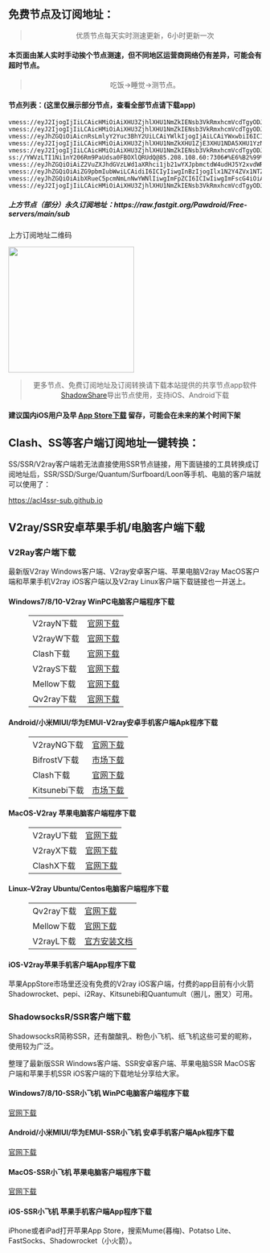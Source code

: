 
<h2>免费节点及订阅地址：</h2>
<blockquote>
<p style="text-align: center;">优质节点每天实时测速更新，6小时更新一次</p>
</blockquote>
<h4>本页面由某人实时手动挨个节点测速，但不同地区运营商网络仍有差异，可能会有超时节点。</h4>
<blockquote>
<p style="text-align: center;">吃饭->睡觉->测节点。</p>
</blockquote>
<h4>节点列表：(这里仅展示部分节点，查看全部节点请下载app)</h4>

```vmess://eyJ2IjogIjIiLCAicHMiOiAiXHU3ZjhlXHU1NmZkIENsb3VkRmxhcmVcdTgyODJcdTcwYjkiLCAiYWRkIjogInF1cmFud2ViNDAueHl6IiwgInBvcnQiOiAiNDQzIiwgImlkIjogIjhiYmQ5MWZlLWEzMGItNGUyOS1iZmM3LWMyOGE0NGMwY2I4ZiIsICJhaWQiOiAiMCIsICJzY3kiOiAiYXV0byIsICJuZXQiOiAid3MiLCAidHlwZSI6ICJub25lIiwgImhvc3QiOiAiIiwgInBhdGgiOiAiL2N1cnJlbnRfdGltZSIsICJ0bHMiOiAidGxzIiwgInNuaSI6ICIiLCAiYWxwbiI6ICIifQ==
vmess://eyJ2IjogIjIiLCAicHMiOiAiXHU3ZjhlXHU1NmZkIENsb3VkRmxhcmVcdTgyODJcdTcwYjkiLCAiYWRkIjogImZyZWVxdXJhbmJvb2sudWsiLCAicG9ydCI6ICI0NDMiLCAiaWQiOiAiOGJiZDkxZmUtYTMwYi00ZTI5LWJmYzctYzI4YTQ0YzBjYjhmIiwgImFpZCI6ICIwIiwgInNjeSI6ICJhdXRvIiwgIm5ldCI6ICJ3cyIsICJ0eXBlIjogIm5vbmUiLCAiaG9zdCI6ICJmcmVlcXVyYW5ib29rLnVrIiwgInBhdGgiOiAiL2N1cnJlbnRfdGltZSIsICJ0bHMiOiAidGxzIiwgInNuaSI6ICIifQ==
vmess://eyJ2IjogIjIiLCAicHMiOiAiXHU3ZjhlXHU1NmZkIENsb3VkRmxhcmVcdTgyODJcdTcwYjkiLCAiYWRkIjogImNmLXRvcHNwZWVkdjkudWsiLCAicG9ydCI6ICI0NDMiLCAiaWQiOiAiOGJiZDkxZmUtYTMwYi00ZTI5LWJmYzctYzI4YTQ0YzBjYjhmIiwgImFpZCI6ICIwIiwgInNjeSI6ICJhdXRvIiwgIm5ldCI6ICJ3cyIsICJ0eXBlIjogIm5vbmUiLCAiaG9zdCI6ICJjZi10b3BzcGVlZHY5LnVrIiwgInBhdGgiOiAiL2N1cnJlbnRfdGltZSIsICJ0bHMiOiAidGxzIiwgInNuaSI6ICIifQ==
vmess://eyJhZGQiOiAicnRsLmlyY2Yuc3BhY2UiLCAiYWlkIjogIjAiLCAiYWxwbiI6ICIiLCAiZnAiOiAiIiwgImhvc3QiOiAic29jaWFsLnByb2dieXJhenlhci5pciIsICJpZCI6ICI0YTkyZmY5Yy03OTQwLTRkYmEtZTVkZS0yMmRmOWMyMGM3OTgiLCAibmV0IjogIndzIiwgInBhdGgiOiAiL25vZGVqcyIsICJwb3J0IjogIjIwOTYiLCAicHMiOiAiXHU2YjI3XHU3NmRmIFYyQ1JPU1MuQ09NIiwgInNjeSI6ICJhdXRvIiwgInNuaSI6ICJzb2NpYWwucHJvZ2J5cmF6eWFyLmlyIiwgInRscyI6ICJ0bHMiLCAidHlwZSI6ICIiLCAidiI6ICIyIn0=
vmess://eyJ2IjogIjIiLCAicHMiOiAiXHU3ZjhlXHU1NmZkXHU1ZjE3XHU1NDA5XHU1YzNjXHU0ZTlhXHU1ZGRlXHU5NjNmXHU0ZWMwXHU2NzJjIENsb3VkRmxhcmVcdTgyODJcdTcwYjkiLCAiYWRkIjogIjE3My4yNDUuNDkuOCIsICJwb3J0IjogIjQ0MyIsICJpZCI6ICI5YTE4Y2JiMS04MWQyLTQ3MjAtOWYwOS00NmVhMjc2YjZkZGIiLCAiYWlkIjogIjAiLCAic2N5IjogImF1dG8iLCAibmV0IjogIndzIiwgInR5cGUiOiAibm9uZSIsICJob3N0IjogInpodXlvbmcuaHVjbG91ZC1kbnMueHl6IiwgInBhdGgiOiAiL2h1aHVibG9nIiwgInRscyI6ICJ0bHMiLCAic25pIjogIiJ9
vmess://eyJ2IjogIjIiLCAicHMiOiAiXHU3ZjhlXHU1NmZkIENsb3VkRmxhcmVcdTgyODJcdTcwYjkiLCAiYWRkIjogInF1cmFud2ViMy54eXoiLCAicG9ydCI6ICI0NDMiLCAiaWQiOiAiOGJiZDkxZmUtYTMwYi00ZTI5LWJmYzctYzI4YTQ0YzBjYjhmIiwgImFpZCI6ICIwIiwgInNjeSI6ICJhdXRvIiwgIm5ldCI6ICJ3cyIsICJ0eXBlIjogIm5vbmUiLCAiaG9zdCI6ICJxdXJhbndlYjMueHl6IiwgInBhdGgiOiAiL2N1cnJlbnRfdGltZSIsICJ0bHMiOiAidGxzIiwgInNuaSI6ICIifQ==
ss://YWVzLTI1Ni1nY206Rm9PaUdsa0FBOXlQRUdQ@85.208.108.60:7306#%E6%B2%99%E7%89%B9%E9%98%BF%E6%8B%89%E4%BC%AF+Arabic+Computer+System+Co.
vmess://eyJhZGQiOiAiZ2VuZXJhdGVzLWd1aXRhci1jb21wYXJpbmctdW4udHJ5Y2xvdWRmbGFyZS5jb20iLCAiYWlkIjogMCwgImhvc3QiOiAiZ2VuZXJhdGVzLWd1aXRhci1jb21wYXJpbmctdW4udHJ5Y2xvdWRmbGFyZS5jb20iLCAiaWQiOiAiZWYwYTc1YTYtYmQ5Ny0xMWVkLWFmYTEtMDI0MmFjMTIwMDAyIiwgIm5ldCI6ICJ3cyIsICJwYXRoIjogIi92bWVzcz9lZD0yMDQ4IiwgInBvcnQiOiA0NDMsICJwcyI6ICJcdTdmOGVcdTU2ZmQgQ2xvdWRGbGFyZVx1ODI4Mlx1NzBiOSIsICJ0bHMiOiAidGxzIiwgInR5cGUiOiAiYXV0byIsICJzZWN1cml0eSI6ICJhdXRvIiwgInNraXAtY2VydC12ZXJpZnkiOiB0cnVlLCAic25pIjogIiJ9
vmess://eyJhZGQiOiAiZG9pbmIubWwiLCAidiI6ICIyIiwgInBzIjogIlx1N2Y4ZVx1NTZmZCBWMkNST1NTLkNPTSIsICJwb3J0IjogNDQzLCAiaWQiOiAiYzJmODliYzMtZTE1MS00MTFjLWEyZWEtN2YzZWY2M2E1NDA4IiwgImFpZCI6ICIwIiwgIm5ldCI6ICJ3cyIsICJ0eXBlIjogIiIsICJob3N0IjogImpwLmx6Z3NtLnRrIiwgInBhdGgiOiAiL2lraWR2d3MiLCAidGxzIjogInRscyJ9
vmess://eyJhZGQiOiAibXRueC5pcmNmLnNwYWNlIiwgImFpZCI6ICIwIiwgImFscG4iOiAiIiwgImZwIjogIiIsICJob3N0IjogInNvY2lhbC5wcm9nYnlyYXp5YXIuaXIiLCAiaWQiOiAiNGE5MmZmOWMtNzk0MC00ZGJhLWU1ZGUtMjJkZjljMjBjNzk4IiwgIm5ldCI6ICJ3cyIsICJwYXRoIjogIi9ub2RlanMiLCAicG9ydCI6ICIyMDk2IiwgInBzIjogIlx1NmIyN1x1NzZkZiBWMkNST1NTLkNPTSIsICJzY3kiOiAiYXV0byIsICJzbmkiOiAic29jaWFsLnByb2dieXJhenlhci5pciIsICJ0bHMiOiAidGxzIiwgInR5cGUiOiAiIiwgInYiOiAiMiJ9
vmess://eyJ2IjogIjIiLCAicHMiOiAiXHU3ZjhlXHU1NmZkIENsb3VkRmxhcmVcdTgyODJcdTcwYjkiLCAiYWRkIjogIm1pbmcyLmtpd2lyZWljaC5jb20iLCAicG9ydCI6ICI0NDMiLCAidHlwZSI6ICJub25lIiwgImlkIjogIjE4ZTVmNDBmLWJkYTYtNGMxNS05MzM0LWU4N2NkYTYwNDdhZiIsICJhaWQiOiAiMCIsICJuZXQiOiAid3MiLCAicGF0aCI6ICIvcmF5IiwgImhvc3QiOiAibWluZzIua2l3aXJlaWNoLmNvbSIsICJ0bHMiOiAidGxzIn0=
```
<h5>上方节点（部分）永久订阅地址：https://raw.fastgit.org/Pawdroid/Free-servers/main/sub</h5>
<p>上方订阅地址二维码</p>
<img src='https://raw.fastgit.org/Pawdroid/Free-servers/main/sub.png' width=250 height=250>
<blockquote style='text-align: center;'>更多节点、免费订阅地址及订阅转换请下载本站提供的共享节点app软件<a href='https://shadowshare.v2cross.com'>ShadowShare</a>导出节点使用，支持iOS、Android下载</blockquote>
<h4>建议国内iOS用户及早 <a href='https://apps.apple.com/cn/app/shadowshare/id1612647259'>App Store下载</a> 留存，可能会在未来的某个时间下架</h4>

<div class="nv-content-wrap entry-content">
<h2>Clash、SS等客户端订阅地址一键转换：</h2>
<p>SS/SSR/V2ray客户端若无法直接使用SSR节点链接，用下面链接的工具转换成订阅地址后，SSR/SSD/Surge/Quantum/Surfboard/Loon等手机、电脑的客户端就可以使用了：</p>
<p><a href="https://acl4ssr-sub.github.io" target="_blank" rel="noreferrer noopener nofollow">https://acl4ssr-sub.github.io</a></p>
<h2>V2ray/SSR安卓苹果手机/电脑客户端下载</h2>
<h3>V2Ray客户端下载</h3>
<p>最新版V2ray Windows客户端、V2ray安卓客户端、苹果电脑V2ray MacOS客户端和苹果手机V2ray iOS客户端以及V2ray Linux客户端下载链接也一并送上。</p>
<h4>Windows7/8/10-<strong>V2ray WinPC电脑客户端</strong>程序下载</h4>
<figure class="wp-block-table alignwide is-style-stripes"><table><tbody><tr><td>V2rayN下载</td><td><a href="https://github.com/2dust/v2rayN/releases" target="_blank" rel="noreferrer noopener">官网下载</a></td></tr><tr><td>V2rayW下载</td><td><a href="https://github.com/Cenmrev/V2RayW/releases" target="_blank" rel="noreferrer noopener">官网下载</a></td></tr><tr><td>Clash下载</td><td><a href="https://github.com/Fndroid/clash_for_windows_pkg/releases" target="_blank" rel="noreferrer noopener">官网下载</a></td></tr><tr><td>V2rayS下载</td><td><a href="https://github.com/Shinlor/V2RayS/releases" target="_blank" rel="noreferrer noopener">官网下载</a></td></tr><tr><td>Mellow下载</td><td><a href="https://github.com/mellow-io/mellow/releases" target="_blank" rel="noreferrer noopener">官网下载</a></td></tr><tr><td>Qv2ray下载</td><td><a href="https://github.com/Qv2ray/Qv2ray" target="_blank" rel="noreferrer noopener">官网下载</a></td></tr></tbody></table></figure>
<h4><strong>Android/小米MIUI/华为EMUI-V2ray安卓手机客户端</strong>Apk程序下载</h4>
<figure class="wp-block-table alignwide is-style-stripes"><table><tbody><tr><td>V2rayNG下载</td><td><a href="https://github.com/2dust/v2rayNG/releases" target="_blank" rel="noreferrer noopener">官网下载</a></td></tr><tr><td>BifrostV下载</td><td><a rel="noreferrer noopener" href="https://www.appsapk.com/downloading/latest/com.github.dawndiy.bifrostv-0.6.8.apk" target="_blank">市场下载</a></td></tr><tr><td>Clash下载</td><td><a href="https://github.com/Kr328/ClashForAndroid/releases" target="_blank" rel="noreferrer noopener">官网下载</a></td></tr><tr><td>Kitsunebi下载</td><td><a rel="noreferrer noopener" href="https://apkpure.com/kitsunebi/fun.kitsunebi.kitsunebi4android" target="_blank">市场下载</a></td></tr></tbody></table></figure>
<h4><strong>MacOS-V2ray <strong>苹果电脑</strong>客户端</strong>程序下载</h4>
<figure class="wp-block-table alignwide is-style-stripes"><table><tbody><tr><td>V2rayU下载</td><td><a href="https://github.com/yanue/V2rayU/releases" target="_blank" rel="noreferrer noopener">官网下载</a></td></tr><tr><td>V2rayX下载</td><td><a href="https://github.com/Cenmrev/V2RayX/releases" target="_blank" rel="noreferrer noopener">官网下载</a></td></tr><tr><td>ClashX下载</td><td><a href="https://github.com/yichengchen/clashX/releases" target="_blank" rel="noreferrer noopener">官网下载</a></td></tr></tbody></table></figure>
<h4><strong>Linux</strong>–<strong>V2ray Ubuntu/Centos电脑客户端</strong>程序下载</h4>
<figure class="wp-block-table alignwide is-style-stripes"><table><tbody><tr><td>Qv2ray下载</td><td><a href="https://github.com/Qv2ray/Qv2ray" target="_blank" rel="noreferrer noopener">官网下载</a></td></tr><tr><td>Mellow下载</td><td><a href="https://github.com/mellow-io/mellow/releases" target="_blank" rel="noreferrer noopener">官网下载</a></td></tr><tr><td>V2rayL下载</td><td><a rel="noreferrer noopener" href="https://github.com/jiangxufeng/v2rayL" target="_blank">官方安装文档</a></td></tr></tbody></table></figure>
<h4>iOS-<strong>V2ray苹果<strong>手机客户端</strong>App程序</strong>下载</h4>
<p>苹果AppStore市场里还没有免费的V2ray iOS客户端，付费的app目前有小火箭Shadowrocket、pepi、i2Ray、Kitsunebi和Quantumult（圈儿，圈叉）可用。</p>
<h3>ShadowsocksR/SSR客户端下载</h3>
<p>ShadowsocksR简称SSR，还有酸酸乳、粉色小飞机、纸飞机这些可爱的昵称，使用较为广泛。</p>
<p>整理了最新版SSR Windows客户端、SSR安卓客户端、苹果电脑SSR MacOS客户端和苹果手机SSR iOS客户端的下载地址分享给大家。</p>
<h4><strong>Windows7/8/10-<strong>SSR小飞机 WinPC电脑客户端</strong>程序下载</strong></h4>
<p><a rel="noreferrer noopener" href="https://github.com/shadowsocksrr/shadowsocksr-csharp/releases" target="_blank">官网下载</a></p>
<h4><strong><strong>Android/小米MIUI/华为EMUI-SSR小飞机 安卓手机客户端</strong>Apk程序下载</strong></h4>
<p><a rel="noreferrer noopener" href="https://github.com/shadowsocksrr/shadowsocksr-android/releases" target="_blank">官网下载</a></p>
<h4><strong><strong>MacOS-SSR小飞机 苹果电脑客户端</strong>程序下载</strong></h4>
<p><a href="https://github.com/qinyuhang/ShadowsocksX-NG-R/releases" target="_blank" rel="noreferrer noopener">官网下载</a></p>
<h4><strong>iOS-<strong>SSR小飞机 苹果手机客户端App程序</strong></strong>下载</h4>
<p>iPhone或者iPad打开苹果App Store，搜索Mume(暮梅)、Potatso Lite、FastSocks、Shadowrocket（小火箭）。</p>
